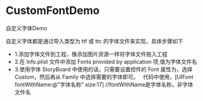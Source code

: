 # CustomFontDemo
自定义字体Demo

自定义字体都是通过导入类型为 ttf 或 ttc 的字体文件来实现，具体步骤如下
* 1.添加字体文件到工程，像添加图片资源一样将字体文件拖入工程
* 2.在 Info.plist 文件中添加 Fonts provided by application 项,值为字体文件名
* 3.使用字体
   StoryBoard 中使用的话，只需要设置控件的 Font 属性为，选择 Custom，然后再从 Family 中选择需要的字体即可。
   代码中使用，[UIFont fontWithName:@"字体名称" size:17] //fontWithName是字体名称，非字体文件名
